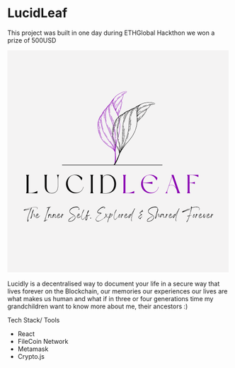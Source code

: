 # LucidLeaf

This project was built in one day during ETHGlobal Hackthon
we won a prize of 500USD 

![image](frontend/assets/Logo.png)

Lucidly is a decentralised way to document your life in a secure way that lives forever on the Blockchain, our memories our experiences our lives are what makes us human and what if in three or four generations time my grandchildren want to know more about me, their ancestors :)

Tech Stack/ Tools
- React
- FileCoin Network
- Metamask
- Crypto.js

